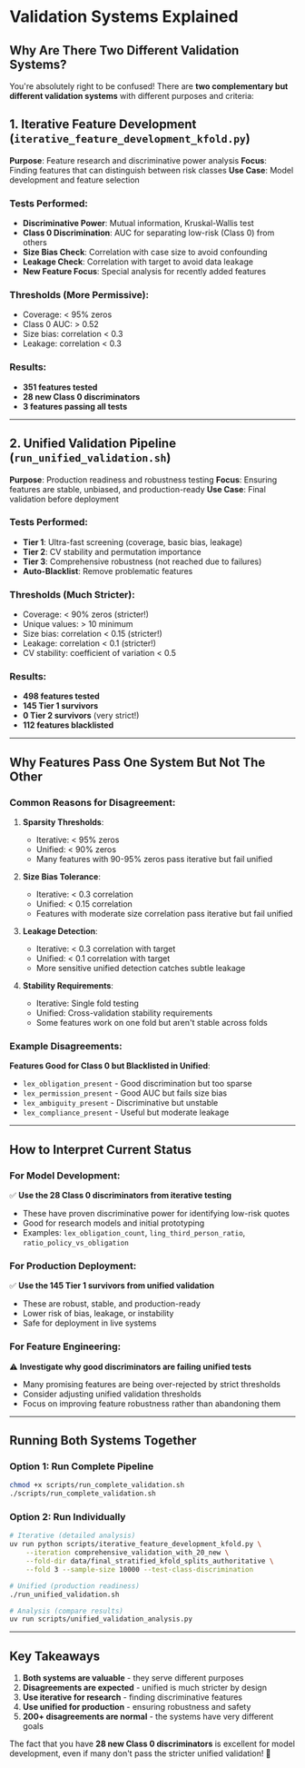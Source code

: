 # Validation Systems Explained

## Why Are There Two Different Validation Systems?

You're absolutely right to be confused! There are **two complementary but different validation systems** with different purposes and criteria:

## 1. Iterative Feature Development (`iterative_feature_development_kfold.py`)

**Purpose**: Feature research and discriminative power analysis
**Focus**: Finding features that can distinguish between risk classes
**Use Case**: Model development and feature selection

### Tests Performed:
- **Discriminative Power**: Mutual information, Kruskal-Wallis test
- **Class 0 Discrimination**: AUC for separating low-risk (Class 0) from others
- **Size Bias Check**: Correlation with case size to avoid confounding
- **Leakage Check**: Correlation with target to avoid data leakage
- **New Feature Focus**: Special analysis for recently added features

### Thresholds (More Permissive):
- Coverage: < 95% zeros
- Class 0 AUC: > 0.52
- Size bias: correlation < 0.3
- Leakage: correlation < 0.3

### Results:
- **351 features tested**
- **28 new Class 0 discriminators**
- **3 features passing all tests**

---

## 2. Unified Validation Pipeline (`run_unified_validation.sh`)

**Purpose**: Production readiness and robustness testing
**Focus**: Ensuring features are stable, unbiased, and production-ready
**Use Case**: Final validation before deployment

### Tests Performed:
- **Tier 1**: Ultra-fast screening (coverage, basic bias, leakage)
- **Tier 2**: CV stability and permutation importance
- **Tier 3**: Comprehensive robustness (not reached due to failures)
- **Auto-Blacklist**: Remove problematic features

### Thresholds (Much Stricter):
- Coverage: < 90% zeros (stricter!)
- Unique values: > 10 minimum
- Size bias: correlation < 0.15 (stricter!)
- Leakage: correlation < 0.1 (stricter!)
- CV stability: coefficient of variation < 0.5

### Results:
- **498 features tested**
- **145 Tier 1 survivors**
- **0 Tier 2 survivors** (very strict!)
- **112 features blacklisted**

---

## Why Features Pass One System But Not The Other

### Common Reasons for Disagreement:

1. **Sparsity Thresholds**:
   - Iterative: < 95% zeros
   - Unified: < 90% zeros
   - Many features with 90-95% zeros pass iterative but fail unified

2. **Size Bias Tolerance**:
   - Iterative: < 0.3 correlation
   - Unified: < 0.15 correlation
   - Features with moderate size correlation pass iterative but fail unified

3. **Leakage Detection**:
   - Iterative: < 0.3 correlation with target
   - Unified: < 0.1 correlation with target
   - More sensitive unified detection catches subtle leakage

4. **Stability Requirements**:
   - Iterative: Single fold testing
   - Unified: Cross-validation stability requirements
   - Some features work on one fold but aren't stable across folds

### Example Disagreements:

**Features Good for Class 0 but Blacklisted in Unified**:
- `lex_obligation_present` - Good discrimination but too sparse
- `lex_permission_present` - Good AUC but fails size bias
- `lex_ambiguity_present` - Discriminative but unstable
- `lex_compliance_present` - Useful but moderate leakage

---

## How to Interpret Current Status

### For Model Development:
✅ **Use the 28 Class 0 discriminators from iterative testing**
- These have proven discriminative power for identifying low-risk quotes
- Good for research models and initial prototyping
- Examples: `lex_obligation_count`, `ling_third_person_ratio`, `ratio_policy_vs_obligation`

### For Production Deployment:
✅ **Use the 145 Tier 1 survivors from unified validation**
- These are robust, stable, and production-ready
- Lower risk of bias, leakage, or instability
- Safe for deployment in live systems

### For Feature Engineering:
⚠️ **Investigate why good discriminators are failing unified tests**
- Many promising features are being over-rejected by strict thresholds
- Consider adjusting unified validation thresholds
- Focus on improving feature robustness rather than abandoning them

---

## Running Both Systems Together

### Option 1: Run Complete Pipeline
```bash
chmod +x scripts/run_complete_validation.sh
./scripts/run_complete_validation.sh
```

### Option 2: Run Individually
```bash
# Iterative (detailed analysis)
uv run python scripts/iterative_feature_development_kfold.py \
    --iteration comprehensive_validation_with_20_new \
    --fold-dir data/final_stratified_kfold_splits_authoritative \
    --fold 3 --sample-size 10000 --test-class-discrimination

# Unified (production readiness)
./run_unified_validation.sh

# Analysis (compare results)
uv run scripts/unified_validation_analysis.py
```

---

## Key Takeaways

1. **Both systems are valuable** - they serve different purposes
2. **Disagreements are expected** - unified is much stricter by design
3. **Use iterative for research** - finding discriminative features
4. **Use unified for production** - ensuring robustness and safety
5. **200+ disagreements are normal** - the systems have very different goals

The fact that you have **28 new Class 0 discriminators** is excellent for model development, even if many don't pass the stricter unified validation! 🎯
